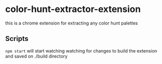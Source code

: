 # color-hunt-extractor-extension
this is a chrome extension for extracting any color hunt palettes 


## Scripts
```npm start``` will start watching watching for changes to build the extension and saved on ./build directory

